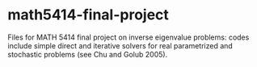 # math5414-final-project
Files for MATH 5414 final project on inverse eigenvalue problems: codes include simple direct and iterative solvers for real parametrized and stochastic problems (see Chu and Golub 2005).
